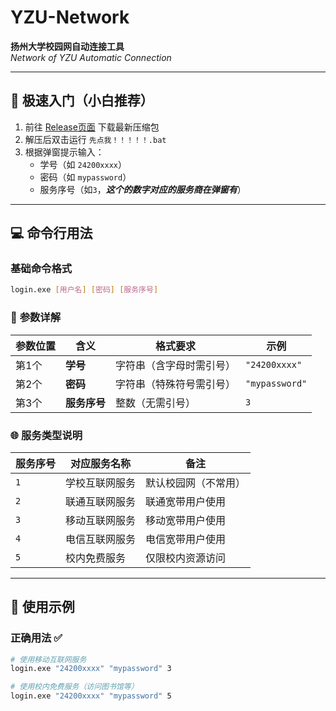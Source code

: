 # YZU-Network  
**扬州大学校园网自动连接工具**  
*Network of YZU Automatic Connection*  

---

## 🚀 **极速入门（小白推荐）**  
1. 前往 [Release页面](https://github.com/YZU-Network/releases) 下载最新压缩包  
2. 解压后双击运行 `先点我！！！！！.bat`  
3. 根据弹窗提示输入：  
   - 学号（如 `24200xxxx`）  
   - 密码（如 `mypassword`）  
   - 服务序号（如`3`，***这个的数字对应的服务商在弹窗有***）  

---

## 💻 **命令行用法**  
### 基础命令格式  
```bash  
login.exe [用户名] [密码] [服务序号]  
```  

### 📝 **参数详解**  
| 参数位置 | 含义       | 格式要求                  | 示例           |  
|----------|------------|--------------------------|----------------|  
| 第1个    | **学号**   | 字符串（含字母时需引号）  | `"24200xxxx"` |  
| 第2个    | **密码**   | 字符串（特殊符号需引号）  | `"mypassword"`  |  
| 第3个    | **服务序号**| 整数（无需引号）          | `3`           |  

### 🌐 **服务类型说明**  
| 服务序号 | 对应服务名称       | 备注                     |  
|----------|--------------------|--------------------------|  
| `1`      | 学校互联网服务     | 默认校园网（不常用）     |  
| `2`      | 联通互联网服务     | 联通宽带用户使用         |  
| `3`      | 移动互联网服务     | 移动宽带用户使用         |  
| `4`      | 电信互联网服务     | 电信宽带用户使用         |  
| `5`      | 校内免费服务       | 仅限校内资源访问         |  

---

## 🌟 **使用示例**  
### 正确用法 ✅  
```bash  
# 使用移动互联网服务  
login.exe "24200xxxx" "mypassword" 3  

# 使用校内免费服务（访问图书馆等）  
login.exe "24200xxxx" "mypassword" 5  
```  
